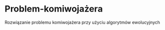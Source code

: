 Problem-komiwojażera
====================

Rozwiązanie problemu komiwojażera przy użyciu algorytmów ewolucyjnych
